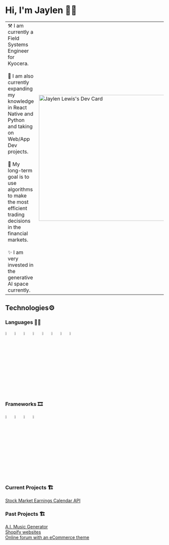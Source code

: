 # Hi, I'm Jaylen 👋🏼
<table>
  <tr>
    <td valign="center">
      ⚒️ I am currently a Field Systems Engineer for Kyocera. <br><br>
      🌱 I am also currently expanding my knowledge in React Native and Python and taking on Web/App Dev projects. <br><br>
      🎯 My long-term goal is to use algorithms to make the most efficient trading decisions in the financial markets. <br><br>
      ✨ I am very invested in the generative AI space currently. <br>
    </td>
    <td >
      <a href="https://app.daily.dev/jaylen826"><img src="https://api.daily.dev/devcards/d1036cf1688d41a9ad370b1ea50d3a2c.png?r=p4w" width="400" alt="Jaylen Lewis's Dev Card"/></a>
    </td>
  </tr>
</table>

## Technologies⚙️ 

### Languages ✍🏼 
<img src="https://github.com/Jaylen826/jaylen826/assets/40022965/40ced34e-27b2-4330-97f5-4b1cd8d5583a" width="5%" alt="html"/> <img src="https://github.com/Jaylen826/jaylen826/assets/40022965/47597513-78ad-4101-ae37-da7a69625908" width="5%" alt ="css"/> <img src="https://github.com/Jaylen826/jaylen826/assets/40022965/f12d78e9-5b42-4f58-a0c4-f2b8d43fae86" width="5%" alt="javascript"/> <img src="https://github.com/Jaylen826/jaylen826/assets/40022965/6f1d16a8-51e1-42cc-bf89-8907a858fa46" width="5%" alt="c++"/>
<img src="https://github.com/Jaylen826/jaylen826/assets/40022965/0cf29d58-182d-4248-8169-cf0331adafc4" width="5%" alt="python"/> <img src="https://github.com/Jaylen826/jaylen826/assets/40022965/561ecccc-92c1-4970-a128-b1e4588219b7" width="5%" alt="react"/> <img src="https://github.com/Jaylen826/jaylen826/assets/40022965/392ff0d2-0c71-4989-b290-45e449320c1b" width="5%" alt="ruby"/> <img src="https://github.com/Jaylen826/jaylen826/assets/40022965/dc86e758-9022-4e30-8ad1-bb39b397cd98" width="5%" alt="mysql"/>

### Frameworks 🎞
<img src="https://github.com/Jaylen826/jaylen826/assets/40022965/5b9ad129-a80a-4255-9077-89b05217b093" width="5%" alt="bootstrap"/> <img src="https://angular.io/assets/images/logos/angularjs/AngularJS-Shield.svg" width="5%" alt="angular"/> <img src="https://miro.medium.com/v2/resize:fit:400/1*eRErB-NQYgwF52eUUK_kkQ.png" width="5%" alt="rails"/> <img src="https://static-00.iconduck.com/assets.00/react-javascript-js-framework-facebook-icon-1024x911-dnspa9ed.png" width="5%" alt="reactjs" />
### Current Projects 🏗
<a href="https://rapidapi.com/autobull-autobull-default/api/earningscalendar2">Stock Market Earnings Calendar API</a><br>
### Past Projects 🏗
<a href="https://bitbucket.org/stefika/ai-art/src/master/">A.I. Music Generator</a><br>
<a href="https://kabakitea.com/collections/all-products">Shopify websites</a><br>
<a href="https://olsforum.com">Online forum with an eCommerce theme</a><br>
